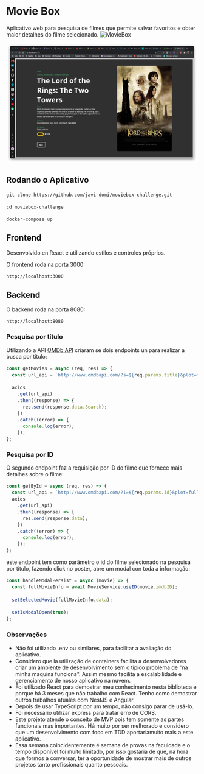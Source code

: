 # Movie Box

Aplicativo web para pesquisa de filmes que permite salvar favoritos e obter maior detalhes do filme selecionado.
![MovieBox](frontend/public/MovieBox.png)

![Modal](frontend/public/Modal.png)

## Rodando o Aplicativo

```
git clone https://github.com/javi-domi/moviebox-challenge.git

cd moviebox-challenge

docker-compose up
```

## Frontend

Desenvolvido en React e utilizando estilos e controles próprios.

O frontend roda na porta 3000:

```
http://localhost:3000
```

## Backend

O backend roda na porta 8080:

```
http://localhost:8080
```

### Pesquisa por título

Utilizando a API [OMDb API](http://www.omdbapi.com/) criaram se dois endpoints un para realizar a busca por título:

```js
const getMovies = async (req, res) => {
  const url_api = `http://www.omdbapi.com/?s=${req.params.title}&plot=full&apikey=42d64254`;

  axios
    .get(url_api)
    .then((response) => {
      res.send(response.data.Search);
    })
    .catch((error) => {
      console.log(error);
    });
};
```

### Pesquisa por ID

O segundo endpoint faz a requisição por ID do filme que fornece mais detalhes sobre o filme:

```js
const getById = async (req, res) => {
  const url_api = `http://www.omdbapi.com/?i=${req.params.id}&plot=full&apikey=42d64254`;
  axios
    .get(url_api)
    .then((response) => {
      res.send(response.data);
    })
    .catch((error) => {
      console.log(error);
    });
};
```

este endpoint tem como parâmetro o id do filme selecionado na pesquisa por título, fazendo click no poster, abre um modal con toda a informação:

```js
const handleModalPersist = async (movie) => {
  const fullMovieInfo = await MovieService.useID(movie.imdbID);

  setSelectedMovie(fullMovieInfo.data);

  setIsModalOpen(true);
};
```

### Observações

- Não foi utilizado .env ou similares, para facilitar a avaliação do aplicativo.
- Considero que la utilização de containers facilita a desenvolvedores criar um ambiente de desenvolvimento sem o tipico problema de "na minha maquina funciona". Assim mesmo facilita a escalabilidade e gerenciamento de nosso aplicativo na nuvem.
- Foi utilizado React para demostrar meu conhecimento nesta biblioteca e porque há 3 meses que não trabalho com React. Tenho como demostrar outros trabalhos atuales com NestJS e Angular.
- Depois de usar TypeScript por um tempo, não consigo parar de usá-lo.
- Foi necessário utilizar express para tratar erro de CORS.
- Este projeto atende o conceito de MVP pois tem somente as partes funcionais mas importantes. Há muito por ser melhorado e considero que um desenvolvimento com foco em TDD aportariamuito mais a este aplicativo.
- Essa semana coincidentemente é semana de provas na faculdade e o tempo disponível foi muito limitado, por isso gostaria de que, na hora que formos a conversar, ter a oportunidade de mostrar mais de outros projetos tanto profissionais quanto pessoais.
